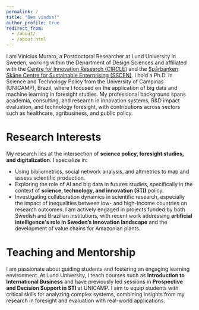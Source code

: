 ```yaml
---
permalink: /
title: "Bem vindos!"
author_profile: true
redirect_from: 
  - /about/
  - /about.html
---
```


I am Vinícius Muraro, a Postdoctoral Researcher at Lund University in Sweden, working within the Department of Design Sciences and affiliated with the [Centre for Innovation Research (CIRCLE)](https://www.circle.lu.se/) and the [Spårbanken Skåne Centre for Sustainable Enterprising (SSCEN)](https://www.lusem.lu.se/organisation/research-centres/sparbanken-skane-centre-sustainable-enterprising). I hold a Ph.D. in Science and Technology Policy from the University of Campinas (UNICAMP), Brazil, where I focused on the application of big data and machine learning in foresight studies. My professional background spans academia, consulting, and research in innovation systems, R&D impact evaluation, and technology foresight, with contributions across sectors such as healthcare, agribusiness, and public policy.


# Research Interests

My research lies at the intersection of **science policy, foresight studies, and digitalization**. I specialize in:
- Using bibliometrics, social network analysis, and altmetrics to map and assess scientific production.
- Exploring the role of AI and big data in futures studies, specifically in the context of **science, technology, and innovation (STI)** policy.
- Investigating collaboration dynamics in scientific research, especially the impact of inequalities between low- and high-income countries on research outcomes.
I am actively engaged in projects funded by both Swedish and Brazilian institutions, with recent work addressing **artificial intelligence's role in Sweden’s innovation landscape** and the development of value chains for Amazonian plants.


# Teaching and Mentorship

I am passionate about guiding students and fostering an engaging learning environment. At Lund University, I teach courses such as **Introduction to International Business** and have previously led sessions in **Prospective and Decision Support in STI** at UNICAMP. I aim to equip students with critical skills for analyzing complex systems, combining insights from my research in foresight and evaluation with real-world applications.